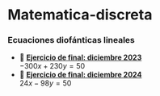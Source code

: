 ﻿# Matematica-discreta
### Ecuaciones diofánticas lineales
- 📝 **[Ejercicio de final: diciembre 2023](./Ecuaciones-diofanticas/Final-diciembre-2023.md)**  
  $-300x + 230y = 50$
- 📝 **[Ejercicio de final: diciembre 2024](./Ecuaciones-diofanticas/Final-diciembre-2024.md)**  
  $24x - 98y = 50$
